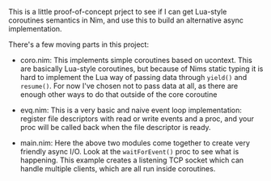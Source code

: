 
This is a little proof-of-concept prject to see if I can get Lua-style
coroutines semantics in Nim, and use this to build an alternative async
implementation.

There's a few moving parts in this project:

- coro.nim: This implements simple coroutines based on ucontext. This are
  basically Lua-style coroutines, but because of Nims static typing it is hard
  to implement the Lua way of passing data through `yield()` and `resume()`.
  For now I've chosen not to pass data at all, as there are enough other ways
  to do that outside of the core coroutine

- evq.nim: This is a very basic and naive event loop implementation: register
  file descriptors with read or write events and a proc, and your proc will
  be called back when the file descriptor is ready.
 
- main.nim: Here the above two modules come together to create very friendly
  async I/O. Look at the `waitForEvent()` proc to see what is happening. This
  example creates a listening TCP socket which can handle multiple clients,
  which are all run inside coroutines.

